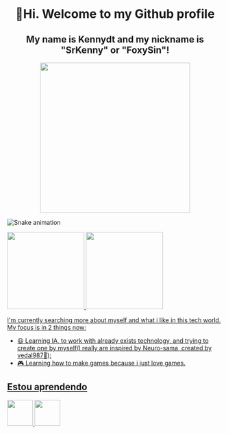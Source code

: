 <h1 align="center"> 👋Hi. Welcome to my Github profile </h1>
<div align="center">
 <h2 align="center"> My name is Kennydt and my nickname is "SrKenny" or "FoxySin"!</h2>
 <img src="https://tenor.com/pt-BR/view/luffy-cute-luffy-one-piece-one-piece-monkey-d-luffy-gif-6199004397503283892.gif" width="350" align="center">
</div>
 
 ![Snake animation](https://github.com/SrKenny/blob/output/github-contribution-grid-snake.svg)
 
 <div>
  <a href="https://github.com/SrKenny">
  <img loading="lazy" height="180em" src="https://github-readme-stats.vercel.app/api/top-langs/?username=SrKenny&layout=compact&langs_count=7&theme=dracula"/>
  <img loading="lazy" height="180em" src="https://github-readme-stats.vercel.app/api?username=SrKenny&show_icons=true&theme=dracula&include_all_commits=true&count_private=true"/>
</div>
   
I'm currently searching more about myself and what i like in this tech world.
My focus is in 2 things now:
  - 😃 Learning IA, to work with already exists technology, and trying to create one by myself(I really are inspired by Neuro-sama, created by vedal987🐢);
  - 🎮 Learning how to make games because i just love games.
   
## Estou aprendendo
<div>
  <img src="https://cdn.jsdelivr.net/gh/devicons/devicon@latest/icons/godot/godot-original-wordmark.svg" width="60" height="60"/>
  <img src="https://cdn.jsdelivr.net/gh/devicons/devicon@latest/icons/python/python-plain-wordmark.svg" width="60" height="60"/> 
</div>

##
 

